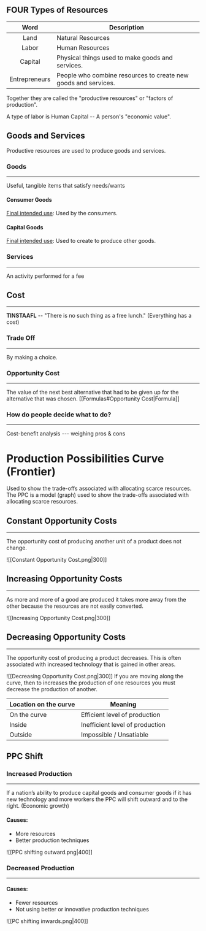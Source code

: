 ## FOUR Types of Resources
| Word | Description |
| :--: | ---- |
| Land | Natural Resources |
| Labor | Human Resources |
| Capital | Physical things used to make goods and services. |
| Entrepreneurs | People who combine resources to create new goods and services. |
Together they are called the "productive resources" or "factors of production".

A type of labor is Human Capital -- A person's "economic value".

## Goods and Services
Productive resources are used to produce goods and services.

### Goods
----
Useful, tangible items that satisfy needs/wants
#### Consumer Goods
<u>Final intended use</u>: Used by the consumers. 

#### Capital Goods
<u>Final intended use</u>: Used to create to produce other goods.

### Services
----
An activity performed for a fee

## Cost
---
**TINSTAAFL** -- "There is no such thing as a free lunch."
(Everything has a cost)

### Trade Off
---
By making a choice.

### Opportunity Cost
---
The value of the next best alternative that had to be given up for the alternative that was chosen. [[Formulas#Opportunity Cost|Formula]]

### How do people decide what to do?
---
Cost-benefit analysis --- weighing pros & cons

# Production Possibilities Curve (Frontier)
Used to show the trade-offs associated with allocating scarce resources. 
The PPC is a model (graph) used to show the trade-offs  associated with allocating scarce resources.

## **Constant Opportunity Costs**
---
The opportunity cost of producing another unit of a product does not change.

![[Constant Opportunity Cost.png|300]]
## Increasing Opportunity Costs
---
As more and more of a good are produced it takes more away from the other because the resources are not easily converted.

![[Increasing Opportunity Cost.png|300]]
## Decreasing Opportunity Costs
---
The opportunity cost of producing a product decreases. This is often associated with increased technology that is gained in other areas.

![[Decreasing Opportunity Cost.png|300]]
If you are moving along the curve, then to increases the production of one resources you must decrease the production of another.

| Location on the curve | Meaning |
| ---- | ---- |
| On the curve | Efficient level of production |
| Inside  | Inefficient level of production |
| Outside | Impossible / Unsatiable  |
## PPC Shift
### Increased Production
---
If a nation’s ability to produce capital goods and consumer goods if it has new technology and more workers the PPC will shift outward and to the right. (Economic growth) 
#### Causes:
- More resources
- Better production techniques

![[PPC shifting outward.png|400]]

### Decreased Production
---
#### Causes:
- Fewer resources
- Not using better or innovative production techniques

![[PC shifting inwards.png|400]]